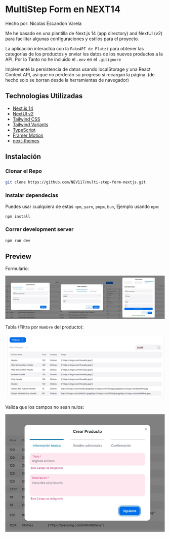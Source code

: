 # MultiStep Form en NEXT14

Hecho por: Nicolas Escandon Varela

Me he basado en una plantilla de Next.js 14 (app directory) and NextUI (v2) para facilitar algunas configuraciones y estilos para el proyecto.

La aplicación interactúa con la `FakeAPI de Platzi` para obtener las categorías de los productos y enviar los datos de los nuevos productos a la API. Por lo Tanto no he incluido el `.env` en el `.gitignore` 

 Implementé la persistencia de datos usando localStorage y una React Context API, así que no perderán su progreso si recargan la página. (de hecho solo se borran desde la herramientas de navegador)

## Technologias Utilizadas

- [Next.js 14](https://nextjs.org/docs/getting-started)
- [NextUI v2](https://nextui.org/)
- [Tailwind CSS](https://tailwindcss.com/)
- [Tailwind Variants](https://tailwind-variants.org)
- [TypeScript](https://www.typescriptlang.org/)
- [Framer Motion](https://www.framer.com/motion/)
- [next-themes](https://github.com/pacocoursey/next-themes)

## Instalación

### Clonar el Repo

```bash
git clone https://github.com/NEV117/multi-step-form-nextjs.git
```

### Instalar dependecias

Puedes usar cualquiera de estas `npm`, `yarn`, `pnpm`, `bun`, Ejemplo usando `npm`:

```bash
npm install
```

### Correr development server

```bash
npm run dev
```

## Preview

Formulario:

<p align="center">
  <img src="readmeImages/Form.JPG" alt="ascii-donut.gif">
</p>


Tabla (Filtra por `Nombre` del producto):
<p align="center">
  <img src="readmeImages/FiltroPorNombre.JPG" alt="ascii-donut.gif">
</p>


Valida que los campos no sean nulos:
<p align="center">
  <img src="readmeImages/Validations.JPG" alt="ascii-donut.gif">
</p>